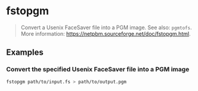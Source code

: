 # fstopgm

> Convert a Usenix FaceSaver file into a PGM image. See also: `pgmtofs`. More information: <https://netpbm.sourceforge.net/doc/fstopgm.html>.

## Examples

### Convert the specified Usenix FaceSaver file into a PGM image

```bash
fstopgm path/to/input.fs > path/to/output.pgm
```
